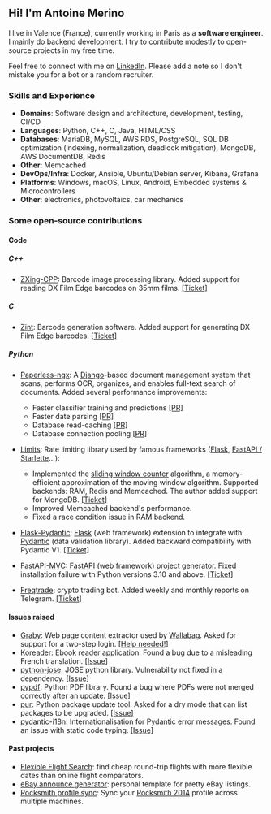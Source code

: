 ## Hi! I'm Antoine Merino

I live in Valence (France), currently working in Paris as a **software engineer**. I mainly do backend development. I try to contribute modestly to open-source projects in my free time.

<!--
**Merinorus/Merinorus** is a ✨ _special_ ✨ repository because its `README.md` (this file) appears on your GitHub profile.

Here are some ideas to get you started:

- 🔭 I’m currently working on ...
- 🌱 I’m currently learning ...
- 👯 I’m looking to collaborate on ...
- 🤔 I’m looking for help with ...
- 💬 Ask me about ...
- 📫 How to reach me: ...
- 😄 Pronouns: ...
- ⚡ Fun fact: ...
-->

Feel free to connect with me on [LinkedIn](https://www.linkedin.com/in/antoine-merino/). Please add a note so I don't mistake you for a bot or a random recruiter.

### Skills and Experience

- **Domains**: Software design and architecture, development, testing, CI/CD
- **Languages**: Python, C++, C, Java, HTML/CSS
- **Databases**: MariaDB, MySQL, AWS RDS, PostgreSQL, SQL DB optimization (indexing, normalization, deadlock mitigation), MongoDB, AWS DocumentDB, Redis
- **Other**: Memcached
- **DevOps/Infra**: Docker, Ansible, Ubuntu/Debian server, Kibana, Grafana
- **Platforms**: Windows, macOS, Linux, Android, Embedded systems & Microcontrollers
- **Other**: electronics, photovoltaics, car mechanics


### Some open-source contributions
#### Code

##### C++
- [ZXing-CPP](https://github.com/zxing-cpp/zxing-cpp): Barcode image processing library. Added support for reading DX Film Edge barcodes on 35mm films. [[Ticket]](https://github.com/zxing-cpp/zxing-cpp/issues/662)


##### C
- [Zint](https://github.com/zint/zint): Barcode generation software. Added support for generating DX Film Edge barcodes. [[Ticket]](https://sourceforge.net/p/zint/tickets/327/)

##### Python
- [Paperless-ngx](https://github.com/paperless-ngx/paperless-ngx): A [Django](https://github.com/django/django)-based document management system that scans, performs OCR, organizes, and enables full-text search of documents. Added several performance improvements:
  - Faster classifier training and predictions [[PR]](https://github.com/paperless-ngx/paperless-ngx/pull/10363)
  - Faster date parsing [[PR]](https://github.com/paperless-ngx/paperless-ngx/pull/10181)
  - Database read-caching [[PR]](https://github.com/paperless-ngx/paperless-ngx/pull/9784)
  - Database connection pooling [[PR]](https://github.com/paperless-ngx/paperless-ngx/pull/10354)

- [Limits](https://github.com/alisaifee/limits): Rate limiting library used by famous frameworks ([Flask](https://github.com/alisaifee/flask-limiter), [FastAPI / Starlette](https://github.com/laurentS/slowapi)...):
  - Implemented the [sliding window counter](https://blog.cloudflare.com/counting-things-a-lot-of-different-things/) algorithm, a memory-efficient approximation of the moving window algorithm. Supported backends: RAM, Redis and Memcached. The author added support for MongoDB. [[Ticket]](https://github.com/alisaifee/limits/discussions/245)
  - Improved Memcached backend's performance.
  - Fixed a race condition issue in RAM backend.
- [Flask-Pydantic](https://github.com/bauerji/flask-pydantic): [Flask](https://github.com/pallets/flask) (web framework) extension to integrate with [Pydantic](https://github.com/pydantic/pydantic) (data validation library). Added backward compatibility with Pydantic V1. [[Ticket]](https://github.com/bauerji/flask-pydantic/issues/90)
- [FastAPI-MVC](https://github.com/fastapi-mvc/fastapi-mvc): [FastAPI](https://github.com/tiangolo/fastapi) (web framework) project generator. Fixed installation failure with Python versions 3.10 and above. [[Ticket]](https://github.com/fastapi-mvc/fastapi-mvc/issues/60)
- [Freqtrade](https://github.com/freqtrade/freqtrade): crypto trading bot. Added weekly and monthly reports on Telegram. [[Ticket]](https://github.com/freqtrade/freqtrade/issues/5527)

#### Issues raised
- [Graby](https://github.com/j0k3r/graby): Web page content extractor used by [Wallabag](https://github.com/wallabag/wallabag). Asked for support for a two-step login. [[Help needed!]](https://github.com/j0k3r/graby/issues/326)
- [Koreader](https://github.com/koreader/koreader): Ebook reader application. Found a bug due to a misleading French translation. [[Issue]](https://github.com/koreader/koreader/issues/10650)
- [python-jose](https://github.com/mpdavis/python-jose): JOSE python library. Vulnerability not fixed in a dependency. [[Issue]](https://github.com/mpdavis/python-jose/issues/341)
- [pypdf](https://github.com/py-pdf/pypdf): Python PDF library. Found a bug where PDFs were not merged correctly after an update. [[Issue]](https://github.com/py-pdf/pypdf/issues/1344)
- [pur](https://github.com/alanhamlett/pip-update-requirements): Python package update tool. Asked for a dry mode that can list packages to be upgraded. [[Issue]](https://github.com/alanhamlett/pip-update-requirements/issues/50)
- [pydantic-i18n](https://github.com/boardpack/pydantic-i18n): Internationalisation for [Pydantic](https://github.com/pydantic/pydantic) error messages. Found an issue with static code typing. [[Issue]](https://github.com/boardpack/pydantic-i18n/issues/74)

#### Past projects
- [Flexible Flight Search](https://github.com/Merinorus/fff): find cheap round-trip flights with more flexible dates than online flight comparators.
- [eBay announce generator](https://github.com/Merinorus/ebay-announce-generator): personal template for pretty eBay listings.
- [Rocksmith profile sync](https://github.com/Merinorus/rocksmith-profile-sync): Sync your [Rocksmith 2014](https://en.wikipedia.org/wiki/Rocksmith_2014) profile across multiple machines.
